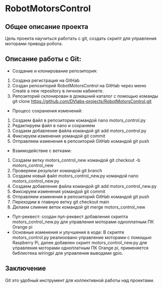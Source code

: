 # RobotMotorsControl
## Общее описание проекта 
Цель проекта научиться работать с git, создать скрипт для управления моторами привода робота.
## Описание работы с Git:
* Создание и клонирование репозитория:
1. Создана регистрация на GitHab
2. Создан репозиторий RobotMotorsControl на GitHab через меню Create a new repository в личном кабинете. 
3. Репозиторий склонирован в домашний каталог с помощью команды git clone https://github.com/DVlabs-projects/RobotMotorsControl.git
* Процесс сохранения изменений:
1. Создаем файл в репозитории командой nano motors_control.py
2. Редактируем файл в nano и сохраняем
3. Создаем добавление файла командой git add motors_control.py
4. Фиксируем изменения уомандой git commit
5. Отправляем изменения в репозиторий GitHab командой git push 
* Взаимодействие с ветками:
1. Создаем ветку motors_control_new командой git checkout -b motors_control_new
2. Проверяем результат командой git branch
3. Создаем новый файл motors_control_new.py командой nano motors_control_new.py
4. Создаем добавление файла командой git add motors_control_new.py 
5. Фиксируем изменения уомандой git commit
6. Отправляем изменения в репозиторий GitHab командой git push
7. Переходим в главную ветку git checkout main
8. Делаем слияние веток командой git merge motors_control_new
* Пул-реквест: создан пул-реквест добавления скрипта motors_control_new.py для управления моторами одноплатным ПК Orange pi
* Основные изменения и улучшения в коде: В скрипте motors_control.py реализовано управление моторами с помощью Raspberry Pi, 
 далее добавлен скрипт motors_control_new.py для управления моторами одноплатным ПК Orange pi, применяется библиотека wiringpi 
 для управления выводами gpio.

## Заключение
 Git это удобный инструмент для коллективной работы над проектами.